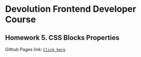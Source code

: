 # **Devolution Frontend Developer Course**

## Homework 5. **CSS Blocks Properties**

Github Pages link: [`Click here`](https://deeckoy.github.io/Devolution-homework-5/)
